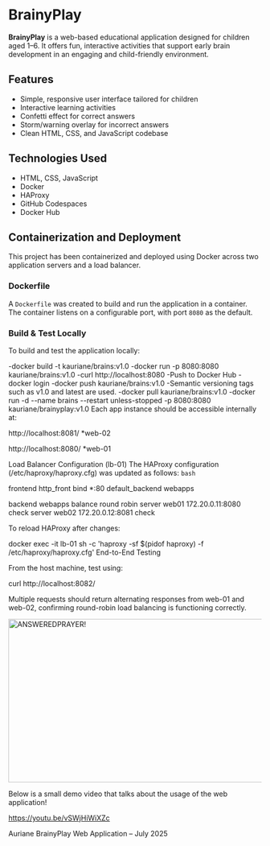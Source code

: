 # BrainyPlay

**BrainyPlay** is a web-based educational application designed for children aged 1–6. It offers fun, interactive activities that support early brain development in an engaging and child-friendly environment.

## Features

- Simple, responsive user interface tailored for children
- Interactive learning activities
- Confetti effect for correct answers
- Storm/warning overlay for incorrect answers
- Clean HTML, CSS, and JavaScript codebase

## Technologies Used

- HTML, CSS, JavaScript
- Docker
- HAProxy
- GitHub Codespaces
- Docker Hub

## Containerization and Deployment

This project has been containerized and deployed using Docker across two application servers and a load balancer.

### Dockerfile

A `Dockerfile` was created to build and run the application in a container. The container listens on a configurable port, with port `8080` as the default.

### Build & Test Locally

To build and test the application locally:

-docker build -t kauriane/brains:v1.0
-docker run -p 8080:8080 kauriane/brains:v1.0
-curl http://localhost:8080
-Push to Docker Hub
-docker login
-docker push kauriane/brains:v1.0
-Semantic versioning tags such as v1.0 and latest are used.
-docker pull kauriane/brains:v1.0
-docker run -d --name brains --restart unless-stopped -p 8080:8080 kauriane/brainyplay:v1.0
Each app instance should be accessible internally at:

http://localhost:8081/ *web-02

http://localhost:8080/ *web-01

Load Balancer Configuration (lb-01)
The HAProxy configuration (/etc/haproxy/haproxy.cfg) was updated as follows:
``bash``

frontend http_front
    bind *:80
    default_backend webapps

backend webapps
    balance round robin
    server web01 172.20.0.11:8080 check
    server web02 172.20.0.12:8081 check
    
To reload HAProxy after changes:

docker exec -it lb-01 sh -c 'haproxy -sf $(pidof haproxy) -f /etc/haproxy/haproxy.cfg'
End-to-End Testing

From the host machine, test using:

curl http://localhost:8082/

Multiple requests should return alternating responses from web-01 and web-02, confirming round-robin load balancing is functioning correctly.

<img width="511" height="325" alt="ANSWEREDPRAYER!" src="https://github.com/user-attachments/assets/d968c33d-adb8-4e4b-8968-25c55393299d" />

Below is a small demo video that talks about the usage of the web application!

https://youtu.be/vSWjHiWiXZc

Auriane
BrainyPlay Web Application – July 2025
